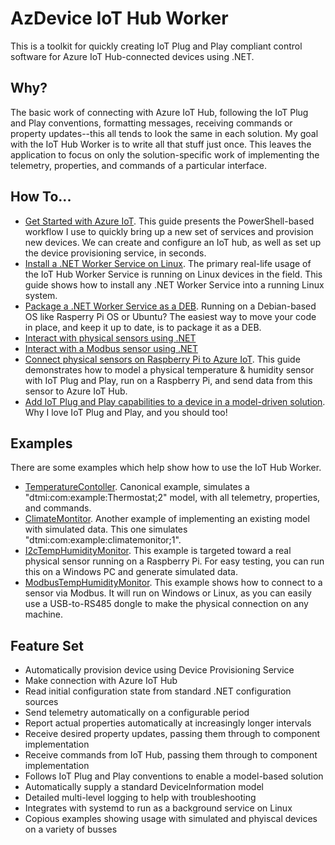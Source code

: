 # AzDevice IoT Hub Worker

This is a toolkit for quickly creating IoT Plug and Play compliant control software for Azure IoT Hub-connected devices using .NET.

## Why?

The basic work of connecting with Azure IoT Hub, following the IoT Plug and Play conventions, formatting messages, receiving commands or property updates--this all tends to look the same in each solution. 
My goal with the IoT Hub Worker is to write all that stuff just once. 
This leaves the application to focus on only the solution-specific work of implementing the telemetry, properties, and commands of a particular interface.

## How To...

* [Get Started with Azure IoT](/docs/GettingStarted.md). This guide presents the PowerShell-based workflow I use to quickly bring up a new set of services and provision new devices. We can create and configure an IoT hub, as well as set up the device provisioning service, in seconds.
* [Install a .NET Worker Service on Linux](/docs/InstallOnLinux.md). The primary real-life usage of the IoT Hub Worker Service is running on Linux devices in the field. This guide shows how to install any .NET Worker Service into a running Linux system.
* [Package a .NET Worker Service as a DEB](/docs/PackageAsDeb.md). Running on a Debian-based OS like Rasperry Pi OS or Ubuntu? The easiest way to move your code in place, and keep it up to date, is to package it as a DEB.
* [Interact with physical sensors using .NET](/docs/DotNetIot.md)
* [Interact with a Modbus sensor using .NET](/docs/FluentModBus.md)
* [Connect physical sensors on Raspberry Pi to Azure IoT](/docs/RunOnRPi.md). This guide demonstrates how to model a physical temperature & humidity sensor with IoT Plug and Play, run on a Raspberry Pi, and send data from this sensor to Azure IoT Hub. 
* [Add IoT Plug and Play capabilities to a device in a model-driven solution](/docs/CustomDtmi.md). Why I love IoT Plug and Play, and you should too!

## Examples

There are some examples which help show how to use the IoT Hub Worker.

* [TemperatureContoller](/examples/TemperatureController/). Canonical example, simulates a "dtmi:com:example:Thermostat;2" model, with all telemetry, properties, and commands.
* [ClimateMontitor](/examples/ClimateMonitor/). Another example of implementing an existing model with simulated data. This one simulates "dtmi:com:example:climatemonitor;1".
* [I2cTempHumidityMonitor](/examples/I2cTempHumidityMonitor/). This example is targeted toward a real physical sensor running on a Raspberry Pi. For easy testing, you can run this on a Windows PC and generate simulated data.
* [ModbusTempHumidityMonitor](/examples/ModbusTempHumidityMonitor/). This example shows how to connect to a sensor via Modbus. It will run on Windows or Linux, as you can easily use a USB-to-RS485 dongle to make the physical connection on any machine.

## Feature Set

* Automatically provision device using Device Provisioning Service
* Make connection with Azure IoT Hub
* Read initial configuration state from standard .NET configuration sources
* Send telemetry automatically on a configurable period
* Report actual properties automatically at increasingly longer intervals
* Receive desired property updates, passing them through to component implementation
* Receive commands from IoT Hub, passing them through to component implementation
* Follows IoT Plug and Play conventions to enable a model-based solution
* Automatically supply a standard DeviceInformation model
* Detailed multi-level logging to help with troubleshooting
* Integrates with systemd to run as a background service on Linux
* Copious examples showing usage with simulated and phyiscal devices on a variety of busses
